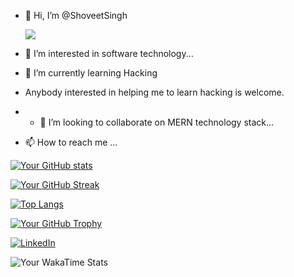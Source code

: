 - 👋 Hi, I’m @ShoveetSingh

    ![](https://komarev.com/ghpvc/?username=ShoveetSingh)

- 👀 I’m interested in software technology...
- 🌱 I’m currently learning Hacking
- Anybody interested in helping me to learn hacking is welcome.
- - 💞️ I’m looking to collaborate on MERN technology stack...
- 📫 How to reach me ...

<!---
ShoveetSingh/ShoveetSingh is a ✨ special ✨ repository because its `README.md` (this file) appears on your GitHub profile.
You can click the Preview link to take a look at your changes.
--->


[![Your GitHub stats](https://github-readme-stats.vercel.app/api?username=ShoveetSingh&show_icons=true&count_private=true)](https://github.com/anuraghazra/github-readme-stats)

[![Your GitHub Streak](https://github-readme-streak-stats.herokuapp.com/?user=ShoveetSingh)](https://github.com/DenverCoder1/github-readme-streak-stats)

[![Top Langs](https://github-readme-stats.vercel.app/api/top-langs/?username=ShoveetSingh)](https://github.com/anuraghazra/github-readme-stats)

[![Your GitHub Trophy](https://github-profile-trophy.vercel.app/?username=ShoveetSingh)](https://github.com/ryo-ma/github-profile-trophy)

[![LinkedIn](https://img.shields.io/badge/LinkedIn-Connect-blue)](https://www.linkedin.com/in/shoveet-singh-69827a225/)

![Your WakaTime Stats](https://github-readme-stats.vercel.app/api/wakatime?username=ShoveetSingh)
